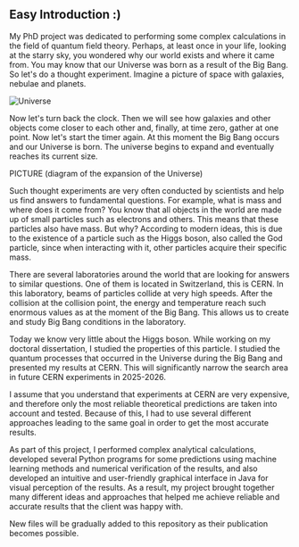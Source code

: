 ## Easy Introduction :)

My PhD project was dedicated to performing some complex calculations in the field of quantum field theory. Perhaps, at least once in your life, looking at the starry sky, you wondered why our world exists and where it came from. You may know that our Universe was born as a result of the Big Bang. So let's do a thought experiment. Imagine a picture of space with galaxies, nebulae and planets.

![Universe](https://github.com/korneevdi/Quantum_Radiative_Corrections_-Python-/blob/main/Pictures/Universe.png)

Now let's turn back the clock. Then we will see how galaxies and other objects come closer to each other and, finally, at time zero, gather at one point. Now let's start the timer again. At this moment the Big Bang occurs and our Universe is born. The universe begins to expand and eventually reaches its current size.

PICTURE (diagram of the expansion of the Universe)

Such thought experiments are very often conducted by scientists and help us find answers to fundamental questions. For example, what is mass and where does it come from? You know that all objects in the world are made up of small particles such as electrons and others. This means that these particles also have mass. But why? According to modern ideas, this is due to the existence of a particle such as the Higgs boson, also called the God particle, since when interacting with it, other particles acquire their specific mass.

There are several laboratories around the world that are looking for answers to similar questions. One of them is located in Switzerland, this is CERN. In this laboratory, beams of particles collide at very high speeds. After the collision at the collision point, the energy and temperature reach such enormous values as at the moment of the Big Bang. This allows us to create and study Big Bang conditions in the laboratory.

Today we know very little about the Higgs boson. While working on my doctoral dissertation, I studied the properties of this particle. I studied the quantum processes that occurred in the Universe during the Big Bang and presented my results at CERN. This will significantly narrow the search area in future CERN experiments in 2025-2026.

I assume that you understand that experiments at CERN are very expensive, and therefore only the most reliable theoretical predictions are taken into account and tested. Because of this, I had to use several different approaches leading to the same goal in order to get the most accurate results.

As part of this project, I performed complex analytical calculations, developed several Python programs for some predictions using machine learning methods and numerical verification of the results, and also developed an intuitive and user-friendly graphical interface in Java for visual perception of the results. As a result, my project brought together many different ideas and approaches that helped me achieve reliable and accurate results that the client was happy with.

New files will be gradually added to this repository as their publication becomes possible.
